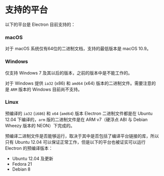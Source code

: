 # 支持的平台

以下的平台是 Electron 目前支持的：

### macOS

对于 macOS 系统仅有64位的二进制文档，支持的最低版本是 macOS 10.9。

### Windows

仅支持 Windows 7 及其以后的版本，之前的版本中是不能工作的。

对于 Windows 提供 `ia32` (x86) 和 `amd64` (x64) 版本的二进制文件。需要注意的是 `ARM` 版本的 Windows 目前尚不支持。

### Linux

预编译的 `ia32` (`i686`) 和 `x64` (`amd64`) 版本 Electron 二进制文件都是在
Ubuntu 12.04 下编译的，`arm` 版的二进制文件是在 ARM v7（硬浮点 ABI 与
Debian Wheezy 版本的 NEON）下完成的。

预编译二进制文件是否能够运行，取决于其中是否包括了编译平台链接的库，所以只有 Ubuntu 12.04
可以保证正常工作，但是以下的平台也被证实可以运行 Electron 的预编译版本：

* Ubuntu 12.04 及更新
* Fedora 21
* Debian 8
